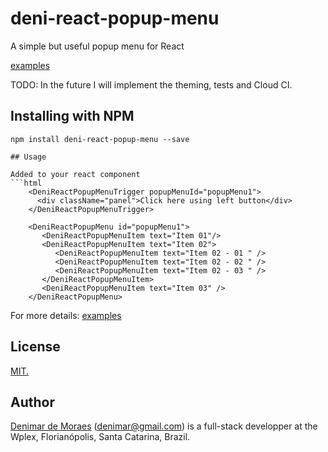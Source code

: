 # deni-react-popup-menu
A simple but useful popup menu for React


[examples](https://denimar.github.io/deni-react-popup-menu/examples)

TODO: In the future I will implement the theming, tests and Cloud CI.

## Installing with NPM

```
npm install deni-react-popup-menu --save

## Usage

Added to your react component
```html
    <DeniReactPopupMenuTrigger popupMenuId="popupMenu1">
      <div className="panel">Click here using left button</div>
    </DeniReactPopupMenuTrigger>

    <DeniReactPopupMenu id="popupMenu1">
       <DeniReactPopupMenuItem text="Item 01"/>
       <DeniReactPopupMenuItem text="Item 02">
          <DeniReactPopupMenuItem text="Item 02 - 01 " />
          <DeniReactPopupMenuItem text="Item 02 - 02 " />          
          <DeniReactPopupMenuItem text="Item 02 - 03 " />                    
       </DeniReactPopupMenuItem>
       <DeniReactPopupMenuItem text="Item 03" />
    </DeniReactPopupMenu>    

```
For more details: [examples](https://denimar.github.io/deni-react-popup-menu/examples)

## License

[MIT.](https://raw.githubusercontent.com/denimar/deni-react-treeview/master/LICENSE-MIT)

## Author

[Denimar de Moraes](http://github.com/denimar) (denimar@gmail.com) is a full-stack developper at the Wplex, Florianópolis, Santa Catarina, Brazil.
